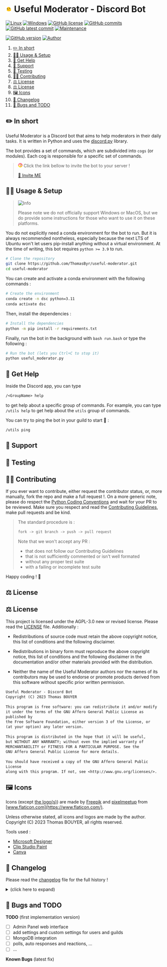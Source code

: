 # <img src="assets/images/useful_moderator.png" alt="icon" width="4%"/> Useful Moderator - Discord Bot

[![Linux](https://svgshare.com/i/Zhy.svg)](https://docs.microsoft.com/en-us/windows/wsl/tutorials/gui-apps)
[![Windows](https://svgshare.com/i/ZhY.svg)](https://svgshare.com/i/ZhY.svg)
[![GitHub license](https://img.shields.io/github/license/ThomasByr/useful-moderator)](https://github.com/ThomasByr/useful-moderator/blob/master/LICENSE)
[![GitHub commits](https://badgen.net/github/commits/ThomasByr/useful-moderator)](https://GitHub.com/ThomasByr/useful-moderator/commit/)
[![GitHub latest commit](https://badgen.net/github/last-commit/ThomasByr/useful-moderator)](https://gitHub.com/ThomasByr/useful-moderator/commit/)
[![Maintenance](https://img.shields.io/badge/maintained%3F-yes-green.svg)](https://GitHub.com/ThomasByr/useful-moderator/graphs/commit-activity)

[![GitHub version](https://badge.fury.io/gh/ThomasByr%2Fuseful-moderator.svg)](https://github.com/ThomasByr/useful-moderator)
[![Author](https://img.shields.io/badge/author-@ThomasByr-blue)](https://github.com/ThomasByr)

1. [✏️ In short](#️-in-short)
2. [👩‍🏫 Usage \& Setup](#-usage--setup)
3. [💁 Get Help](#-get-help)
4. [🔰 Support](#-support)
5. [🧪 Testing](#-testing)
6. [🧑‍🏫 Contributing](#-contributing)
7. [⚖️ License](#️-license)
8. [⚖️ License](#️-license-1)
9. [🖼️ Icons](#️-icons)
10. [🔄 Changelog](#-changelog)
11. [🐛 Bugs and TODO](#-bugs-and-todo)

## ✏️ In short

Useful Moderator is a Discord bot that aims to help moderators in their daily tasks. It is written in Python and uses the [discord.py](https://discordpy.readthedocs.io/en/latest) library.

The bot provides a set of commands, which are subdivided into `cogs` (or modules). Each cog is responsible for a specific set of commands.

> <picture>
>   <source media="(prefers-color-scheme: light)" srcset="https://raw.githubusercontent.com/ThomasByr/useful-moderator/master/assets/images/invite.png" width="14px">
>     <img alt="Invite" src="https://raw.githubusercontent.com/ThomasByr/useful-moderator/master/assets/images/invite.png" width="14px">
> </picture> Click the link bellow to invite the bot to your server ! <br>
>
> [🔗 Invite ME](https://discord.com/oauth2/authorize?client_id=1041309668565332068&scope=bot&permissions=8)

## 👩‍🏫 Usage & Setup

> <picture>
>   <source media="(prefers-color-scheme: light)" srcset="https://raw.githubusercontent.com/Mqxx/GitHub-Markdown/main/blockquotes/badge/light-theme/info.svg">
>   <img alt="Info" src="https://raw.githubusercontent.com/Mqxx/GitHub-Markdown/main/blockquotes/badge/dark-theme/info.svg">
> </picture><br>
>
> Please note we do not officially support Windows or MacOS, but we do provide some instructions for those who want to use it on these platforms.

You do not explicitly need a conda environment for the bot to run. But it is always recommended nontheless, especially because the next LTS of Ubuntu won't let users pip-install anything without a virtual environment. At the time of writing, this bot requires `python >= 3.9` to run.

```bash
# Clone the repository
git clone https://github.com/ThomasByr/useful-moderator.git
cd useful-moderator
```

You can create and activate a conda environment with the following commands :

```bash
# Create the environment
conda create -n dsc python=3.11
conda activate dsc
```

Then, install the dependencies :

```bash
# Install the dependencies
python -m pip install -r requirements.txt
```

Finally, run the bot in the background with `bash run.bash` or type the following :

```bash
# Run the bot (lets you Ctrl+C to stop it)
python useful_moderator.py
```

## 💁 Get Help

Inside the Discord app, you can type

```txt
/<GroupName> help
```

to get help about a specific group of commands. For example, you can type `/utils help` to get help about the `utils` group of commands.

You can try to ping the bot in your guild to start 👋 :

```txt
/utils ping
```

## 🔰 Support

## 🧪 Testing

## 🧑‍🏫 Contributing

If you ever want to contribute, either request the contributor status, or, more manually, fork the repo and make a full request !. On a more generic note, please do respect the [Python Coding Conventions](https://www.python.org/dev/peps/pep-0008/) and wait for your PR to be reviewed. Make sure you respect and read the [Contributing Guidelines](.github/CONTRIBUTING.md), make pull requests and be kind.

> The standard procedure is :
>
> ```txt
> fork -> git branch -> push -> pull request
> ```
>
> Note that we won't accept any PR :
>
> - that does not follow our Contributing Guidelines
> - that is not sufficiently commented or isn't well formated
> - without any proper test suite
> - with a failing or incomplete test suite

Happy coding ! 🙂

## ⚖️ License

## ⚖️ License

This project is licensed under the AGPL-3.0 new or revised license. Please read the [LICENSE](LICENSE.md) file. Additionally :

- Redistributions of source code must retain the above copyright notice, this list of conditions and the following disclaimer.

- Redistributions in binary form must reproduce the above copyright notice, this list of conditions and the following disclaimer in the documentation and/or other materials provided with the distribution.

- Neither the name of the Useful Moderator authors nor the names of its contributors may be used to endorse or promote products derived from this software without specific prior written permission.

```LICENSE
Useful Moderator - Discord Bot
Copyright (C) 2023 Thomas BOUYER

This program is free software: you can redistribute it and/or modify
it under the terms of the GNU Affero General Public License as published by
the Free Software Foundation, either version 3 of the License, or
(at your option) any later version.

This program is distributed in the hope that it will be useful,
but WITHOUT ANY WARRANTY; without even the implied warranty of
MERCHANTABILITY or FITNESS FOR A PARTICULAR PURPOSE. See the
GNU Affero General Public License for more details.

You should have received a copy of the GNU Affero General Public License
along with this program. If not, see <http://www.gnu.org/licenses/>.
```

## 🖼️ Icons

Icons (except [the logo(s)](assets/images/usefull_moderator.png)) are made by [Freepik](https://www.flaticon.com/authors/freepik) and [pixelmeetup](https://www.flaticon.com/authors/pixelmeetup) from [www.flaticon.com](https://www.flaticon.com/).

Unless otherwise stated, all icons and logos are made by the author.
Copyright (C) 2023 Thomas BOUYER, all rights reserved.

Tools used :

- [Microsoft Designer](https://designer.microsoft.com/)
- [Clip Studio Paint](https://www.clipstudio.net/en)
- [Canva](https://www.canva.com/)

## 🔄 Changelog

Please read the [changelog](changelog.md) file for the full history !

<details>
    <summary> (click here to expand) </summary>

</details>

## 🐛 Bugs and TODO

**TODO** (first implementation version)

- [ ] Admin Panel web interface
- [ ] add settings and custom settings for users and guilds
- [ ] MongoDB integration
- [ ] polls, auto responses and reactions, ...
- [ ] ...

**Known Bugs** (latest fix)
